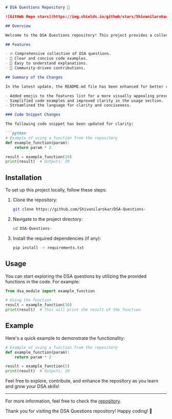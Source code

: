 ```markdown
# DSA Questions Repository 🚀

![GitHub Repo stars](https://img.shields.io/github/stars/Shivanilarokar/DSA-Questions-) ![GitHub forks](https://img.shields.io/github/forks/Shivanilarokar/DSA-Questions-) ![GitHub issues](https://img.shields.io/github/issues/Shivanilarokar/DSA-Questions-)

## Overview

Welcome to the DSA Questions repository! This project provides a collection of Data Structures and Algorithms (DSA) questions to help you enhance your coding skills.

## Features

- 🔥 Comprehensive collection of DSA questions.
- 📜 Clear and concise code examples.
- 🤖 Easy to understand explanations.
- 🤝 Community-driven contributions.

## Summary of the Changes

In the latest update, the README.md file has been enhanced for better readability and engagement. Key changes include:

- Added emojis to the features list for a more visually appealing presentation.
- Simplified code examples and improved clarity in the usage section.
- Streamlined the language for clarity and conciseness.

### Code Snippet Changes

The following code snippet has been updated for clarity:

```python
# Example of using a function from the repository
def example_function(param):
    return param * 2

result = example_function(10)
print(result)  # Outputs: 20
```

## Installation

To set up this project locally, follow these steps:

1. Clone the repository:
    ```bash
    git clone https://github.com/Shivanilarokar/DSA-Questions-
    ```

2. Navigate to the project directory:
    ```bash
    cd DSA-Questions-
    ```

3. Install the required dependencies (if any):
    ```bash
    pip install -r requirements.txt
    ```

## Usage

You can start exploring the DSA questions by utilizing the provided functions in the code. For example:

```python
from dsa_module import example_function

# Using the function
result = example_function(10)
print(result)  # This will print the result of the function
```

## Example

Here's a quick example to demonstrate the functionality:

```python
# Example of using a function from the repository
def example_function(param):
    return param * 2

result = example_function(5)
print(result)  # Outputs: 10
```

Feel free to explore, contribute, and enhance the repository as you learn and grow your DSA skills!

---

For more information, feel free to check the [repository](https://github.com/Shivanilarokar/DSA-Questions-).

Thank you for visiting the DSA Questions repository! Happy coding! 🌟
```